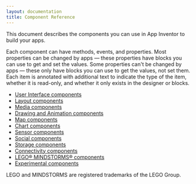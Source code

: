 ```yaml
---
layout: documentation
title: Component Reference
---
```


This document describes the components you can use in App Inventor to build your apps.

Each component can have methods, events, and properties. Most properties can be changed by apps — these properties have blocks you can use to get and set the values. Some properties can't be changed by apps — these only have blocks you can use to get the values, not set them. Each item is annotated with additional text to indicate the type of the item, whether it is read-only, and whether it only exists in the designer or blocks.

* [User Interface components](userinterface.html)
* [Layout components](layout.html)
* [Media components](media.html)
* [Drawing and Animation components](animation.html)
* [Map components](maps.html)
* [Chart components](charts.html)
* [Sensor components](sensors.html)
* [Social components](social.html)
* [Storage components](storage.html)
* [Connectivity components](connectivity.html)
* [LEGO® MINDSTORMS® components](legomindstorms.html)
* [Experimental components](experimental.html)

LEGO and MINDSTORMS are registered trademarks of the LEGO Group.
